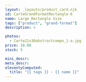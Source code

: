 ```yaml
---
layout: _layouts/product_card.njk
id: CarteGrandFormatRectangle-6
name: Large Rectangle Size
tags: ["product", "grand-format"]
description: >

photos:
  - Carte21x30abstractcompo_1-a.jpg
price: 10.00
stock: 5

mini_descr:
meta_descr:
eleventyComputed:
  title: "{{ tags }} - {{ name }}"
---
```

